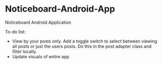 # Noticeboard-Android-App
Noticeboard Android Application

To-do list:
 - View by your posts only. Add a toggle switch to select between viewing all posts or just the users posts. Do this in the post adapter class and filter locally.
 - Update visuals of entire app
